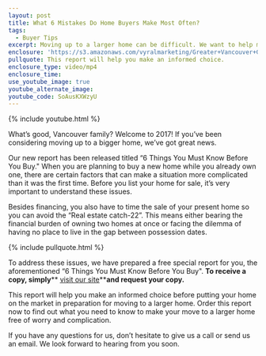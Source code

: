 ```yaml
---
layout: post
title: What 6 Mistakes Do Home Buyers Make Most Often?
tags:
  - Buyer Tips
excerpt: Moving up to a larger home can be difficult. We want to help make the process easier with these tips.
enclosure: 'https://s3.amazonaws.com/vyralmarketing/Greater+Vancouver+Group/Greater+Vancouver+Group-A+new+report+for+you.mp4'
pullquote: This report will help you make an informed choice.
enclosure_type: video/mp4
enclosure_time:
use_youtube_image: true
youtube_alternate_image:
youtube_code: SoAusKXWzyU
---
```



{% include youtube.html %}

What’s good, Vancouver family? Welcome to 2017! If you’ve been considering moving up to a bigger home, we’ve got great news.

Our new report has been released titled “6 Things You Must Know Before You Buy." When you are planning to buy a new home while you already own one, there are certain factors that can make a situation more complicated than it was the first time. Before you list your home for sale, it’s very important to understand these issues.

Besides financing, you also have to time the sale of your present home so you can avoid the “Real estate catch-22”. This means either bearing the financial burden of owning two homes at once or facing the dilemma of having no place to live in the gap between possession dates.

{% include pullquote.html %}

To address these issues, we have prepared a free special report for you, the aforementioned “6 Things You Must Know Before You Buy". **To receive a copy, simply**** <u><a href="http://www.greatervancouvergroup.com/info/6-buyer-mistakes">visit our site</a></u>****and request your copy.**

This report will help you make an informed choice before putting your home on the market in preparation for moving to a larger home. Order this report now to find out what you need to know to make your move to a larger home free of worry and complication.

If you have any questions for us, don’t hesitate to give us a call or send us an email. We look forward to hearing from you soon.